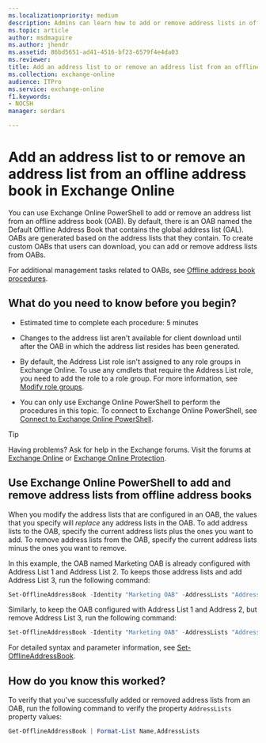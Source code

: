 ```yaml
---
ms.localizationpriority: medium
description: Admins can learn how to add or remove address lists in offline address books (OABs) in Exchange Online.
ms.topic: article
author: msdmaguire
ms.author: jhendr
ms.assetid: 86bd5651-ad41-4516-bf23-6579f4e4da03
ms.reviewer: 
title: Add an address list to or remove an address list from an offline address book in Exchange Online
ms.collection: exchange-online
audience: ITPro
ms.service: exchange-online
f1.keywords:
- NOCSH
manager: serdars

---
```


# Add an address list to or remove an address list from an offline address book in Exchange Online

You can use Exchange Online PowerShell to add or remove an address list from an offline address book (OAB). By default, there is an OAB named the Default Offline Address Book that contains the global address list (GAL). OABs are generated based on the address lists that they contain. To create custom OABs that users can download, you can add or remove address lists from OABs.

For additional management tasks related to OABs, see [Offline address book procedures](offline-address-book-procedures.md).

## What do you need to know before you begin?

- Estimated time to complete each procedure: 5 minutes

- Changes to the address list aren't available for client download until after the OAB in which the address list resides has been generated.

- By default, the Address List role isn't assigned to any role groups in Exchange Online. To use any cmdlets that require the Address List role, you need to add the role to a role group. For more information, see [Modify role groups](../../permissions-exo/role-groups.md#modify-role-groups).

- You can only use Exchange Online PowerShell to perform the procedures in this topic. To connect to Exchange Online PowerShell, see [Connect to Exchange Online PowerShell](/powershell/exchange/connect-to-exchange-online-powershell).

> [!TIP]
> Having problems? Ask for help in the Exchange forums. Visit the forums at [Exchange Online](https://social.technet.microsoft.com/forums/msonline/home?forum=onlineservicesexchange) or [Exchange Online Protection](https://social.technet.microsoft.com/forums/forefront/home?forum=FOPE).

## Use Exchange Online PowerShell to add and remove address lists from offline address books

When you modify the address lists that are configured in an OAB, the values that you specify will *replace* any address lists in the OAB. To add address lists to the OAB, specify the current address lists plus the ones you want to add. To remove address lists from the OAB, specify the current address lists minus the ones you want to remove.

In this example, the OAB named Marketing OAB is already configured with Address List 1 and Address List 2. To keeps those address lists and add Address List 3, run the following command:

```PowerShell
Set-OfflineAddressBook -Identity "Marketing OAB" -AddressLists "Address List1","Address List 2","Address List 3"
```

Similarly, to keep the OAB configured with Address List 1 and Address 2, but remove Address List 3, run the following command:

```PowerShell
Set-OfflineAddressBook -Identity "Marketing OAB" -AddressLists "Address List 1","Address List 2"
```

For detailed syntax and parameter information, see [Set-OfflineAddressBook](/powershell/module/exchange/set-offlineaddressbook).

## How do you know this worked?

To verify that you've successfully added or removed address lists from an OAB, run the following command to verify the property `AddressLists` property values:

```PowerShell
Get-OfflineAddressBook | Format-List Name,AddressLists
```
